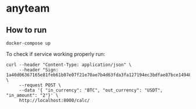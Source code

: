 # anyteam

## How to run
```docker-compose up```

To check if service working properly run: 

 ```
 curl --header "Content-Type: application/json" \
      --header "Sign: 1a40d06367165e81feb61b07e07f21e70ae7b4d63fda3fa127194ec3bdfae87bce14948fc2ac60d3f2fe8f47e01bf9df71518299aae6f9abaa05181e8de25fa3" \
      --request POST \
      --data '{ "in_currency": "BTC", "out_currency": "USDT", "in_amount": "2"}' \
      http://localhost:8000/calc/
```
